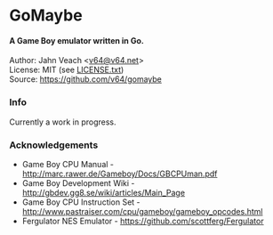 # GoMaybe
#### A Game Boy emulator written in Go.

Author: Jahn Veach &lt;v64@v64.net&gt;  
License: MIT (see [LICENSE.txt](https://raw.github.com/v64/gomaybe/master/LICENSE.txt))  
Source: https://github.com/v64/gomaybe  

### Info
Currently a work in progress.

### Acknowledgements
* Game Boy CPU Manual - http://marc.rawer.de/Gameboy/Docs/GBCPUman.pdf
* Game Boy Development Wiki - http://gbdev.gg8.se/wiki/articles/Main_Page
* Game Boy CPU Instruction Set - http://www.pastraiser.com/cpu/gameboy/gameboy_opcodes.html
* Fergulator NES Emulator - https://github.com/scottferg/Fergulator
